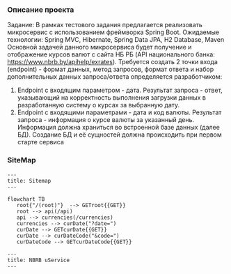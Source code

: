 ### Описание проекта
Задание: В рамках тестового задания предлагается реализовать микросервис с
использованием фреймворка Spring Boot.
Ожидаемые технологии: Spring MVC, Hibernate, Spring Data JPA, H2 Database,
Maven
Основной задачей данного микросервиса будет получение и отображение курсов
валют с сайта НБ РБ (API национального банка:
https://www.nbrb.by/apihelp/exrates).
Требуется создать 2 точки входа (endpoint) - формат данных, метод запросов,
формат ответа и набор дополнительных данных запроса/ответа определяется
разработчиком:
1. Endpoint с входящим параметром - дата.
   Результат запроса - ответ, указывающий на корректность выполнения загрузки
   данных в разработанную систему о курсах за выбранную дату.
2. Endpoint с входящими параметрами - дата и код валюты. Результат запроса -
   информация о курсе валюты за указанный день.
   Информация должна храниться во встроенной базе данных (далее БД). Создание
   БД и её сущностей должна происходить при первом старте сервиса

### SiteMap

```mermaid
---
title: Sitemap
---

flowchart TB
   root{"/(root)"}  --> GETroot{{GET}}
   root --> api(/api)
   api --> currencies(/currencies)
   currencies --> curDate("?date=")
   curDate --> GETcurDate{{GET}}
   curDate --> curDateCode("&code=")
   curDateCode --> GETcurDateCode{{GET}}
```

```mermaid
---
title: NBRB uService
---


```
